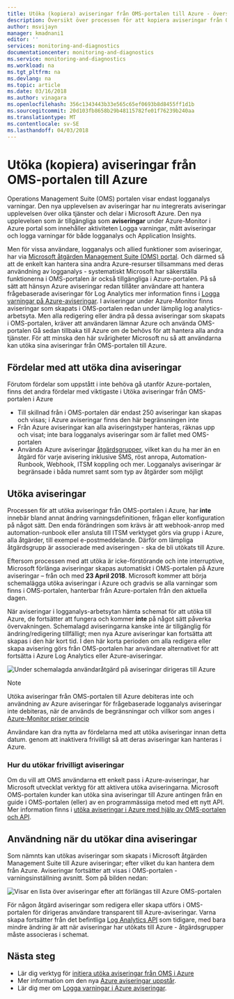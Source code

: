 ```yaml
---
title: Utöka (kopiera) aviseringar från OMS-portalen till Azure - översikt | Microsoft Docs
description: Översikt över processen för att kopiera aviseringar från OMS-portalen i Azure aviseringar, information kring vanliga kundernas problem.
author: msvijayn
manager: kmadnani1
editor: ''
services: monitoring-and-diagnostics
documentationcenter: monitoring-and-diagnostics
ms.service: monitoring-and-diagnostics
ms.workload: na
ms.tgt_pltfrm: na
ms.devlang: na
ms.topic: article
ms.date: 03/16/2018
ms.author: vinagara
ms.openlocfilehash: 356c1343443b33e565c65ef0693b8d8455ff1d1b
ms.sourcegitcommit: 20d103fb8658b29b48115782fe01f76239b240aa
ms.translationtype: MT
ms.contentlocale: sv-SE
ms.lasthandoff: 04/03/2018
---
```

# <a name="extend-copy-alerts-from-oms-portal-into-azure"></a>Utöka (kopiera) aviseringar från OMS-portalen till Azure
Operations Management Suite (OMS) portalen visar endast logganalys varningar.  Den nya upplevelsen av aviseringar har nu integrerats aviseringar upplevelsen över olika tjänster och delar i Microsoft Azure. Den nya upplevelsen som är tillgängliga som **aviseringar** under Azure-Monitor i Azure portal som innehåller aktiviteten Logga varningar, mått aviseringar och logga varningar för både logganalys och Application Insights. 


Men för vissa användare, logganalys och allied funktioner som aviseringar, har via [Microsoft åtgärden Management Suite (OMS) portal](../operations-management-suite/operations-management-suite-overview.md). Och därmed så att de enkelt kan hantera sina andra Azure-resurser tillsammans med deras användning av logganalys - systematiskt Microsoft har säkerställa funktionerna i OMS-portalen är också tillgängliga i Azure-portalen. På så sätt att hänsyn Azure aviseringar redan tillåter användare att hantera frågebaserade aviseringar för Log Analytics mer information finns i [Logga varningar på Azure-aviseringar](monitor-alerts-unified-log.md). I aviseringar under Azure-Monitor finns aviseringar som skapats i OMS-portalen redan under lämplig log analytics-arbetsyta. Men alla redigering eller ändra på dessa aviseringar som skapats i OMS-portalen, kräver att användaren lämnar Azure och använda OMS-portalen Gå sedan tillbaka till Azure om de behövs för att hantera alla andra tjänster. För att minska den här svårigheter Microsoft nu så att användarna kan utöka sina aviseringar från OMS-portalen till Azure.

## <a name="benefits-of-extending-your-alerts"></a>Fördelar med att utöka dina aviseringar
Förutom fördelar som uppstått i inte behöva gå utanför Azure-portalen, finns det andra fördelar med viktigaste i Utöka aviseringar från OMS-portalen i Azure

- Till skillnad från i OMS-portalen där endast 250 aviseringar kan skapas och visas; i Azure aviseringar finns den här begränsningen inte
- Från Azure aviseringar kan alla aviseringstyper hanteras, räknas upp och visat; inte bara logganalys aviseringar som är fallet med OMS-portalen
- Använda Azure aviseringar [åtgärdsgrupper](monitoring-action-groups.md), vilket kan du ha mer än en åtgärd för varje avisering inklusive SMS, röst anropa, Automation-Runbook, Webhook, ITSM koppling och mer. Logganalys aviseringar är begränsade i båda numret samt som typ av åtgärder som möjligt

## <a name="process-of-extending-your-alerts"></a>Utöka aviseringar
Processen för att utöka aviseringar från OMS-portalen i Azure, har **inte** innebär bland annat ändring varningsdefinitionen, frågan eller konfiguration på något sätt. Den enda förändringen som krävs är att webhook-anrop med automation-runbook eller ansluta till ITSM verktyget görs via grupp i Azure, alla åtgärder, till exempel e-postmeddelande. Därför om lämpliga åtgärdsgrupp är associerade med aviseringen - ska de bli utökats till Azure.

Eftersom processen med att utöka är icke-förstörande och inte interruptive, Microsoft förlänga aviseringar skapas automatiskt i OMS-portalen på Azure aviseringar – från och med **23 April 2018**. Microsoft kommer att börja schemalägga utöka aviseringar i Azure och gradvis se alla varningar som finns i OMS-portalen, hanterbar från Azure-portalen från den aktuella dagen. 

När aviseringar i logganalys-arbetsytan hämta schemat för att utöka till Azure, de fortsätter att fungera och kommer **inte** på något sätt påverka övervakningen. Schemalagd aviseringarna kanske inte är tillgänglig för ändring/redigering tillfälligt; men nya Azure aviseringar kan fortsätta att skapas i den här kort tid. I den här korta perioden om alla redigera eller skapa avisering görs från OMS-portalen har användare alternativet för att fortsätta i Azure Log Analytics eller Azure-aviseringar.

 ![Under schemalagda användaråtgärd på aviseringar dirigeras till Azure](./media/monitor-alerts-extend/ScheduledDirection.png)

> [!NOTE]
> Utöka aviseringar från OMS-portalen till Azure debiteras inte och användning av Azure aviseringar för frågebaserade logganalys aviseringar inte debiteras, när de används de begränsningar och villkor som anges i [Azure-Monitor priser princip](https://azure.microsoft.com/en-us/pricing/details/monitor/)  

Användare kan dra nytta av fördelarna med att utöka aviseringar innan detta datum. genom att inaktivera frivilligt så att deras aviseringar kan hanteras i Azure.

### <a name="how-to-voluntarily-extending-your-alerts"></a>Hur du utökar frivilligt aviseringar
Om du vill att OMS användarna ett enkelt pass i Azure-aviseringar, har Microsoft utvecklat verktyg för att aktivera utöka aviseringarna. Microsoft OMS-portalen kunder kan utöka sina aviseringar till Azure antingen från en guide i OMS-portalen (eller) av en programmässiga metod med ett nytt API. Mer information finns i [utöka aviseringar i Azure med hjälp av OMS-portalen och API](monitoring-alerts-extend-tool.md).


## <a name="usage-after-extending-your-alerts"></a>Användning när du utökar dina aviseringar
Som nämnts kan utökas aviseringar som skapats i Microsoft åtgärden Management Suite till Azure aviseringar; efter vilket du kan hantera dem från Azure. Aviseringar fortsätter att visas i OMS-portalen - varningsinställning avsnitt. Som på bilden nedan:

 ![Visar en lista över aviseringar efter att förlängas till Azure OMS-portalen](./media/monitor-alerts-extend/PostExtendList.png)

För någon åtgärd aviseringar som redigera eller skapa utförs i OMS-portalen för dirigeras användare transparent till Azure-aviseringar. Varna skapa fortsätter från det befintliga [Log Analytics API](../log-analytics/log-analytics-api-alerts.md) som tidigare, med bara mindre ändring är att när aviseringar har utökats till Azure - åtgärdsgrupper måste associeras i schemat.

## <a name="next-steps"></a>Nästa steg

* Lär dig verktyg för [initiera utöka aviseringar från OMS i Azure](monitoring-alerts-extend-tool.md)
* Mer information om den nya [Azure aviseringar uppstår](monitoring-overview-unified-alerts.md).
* Lär dig mer om [Logga varningar i Azure aviseringar](monitor-alerts-unified-log.md).
